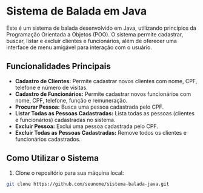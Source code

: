 # Sistema de Balada em Java

Este é um sistema de balada desenvolvido em Java, utilizando princípios da Programação Orientada a Objetos (POO). O sistema permite cadastrar, buscar, listar e excluir clientes e funcionários, além de oferecer uma interface de menu amigável para interação com o usuário.

## Funcionalidades Principais

- **Cadastro de Clientes:** Permite cadastrar novos clientes com nome, CPF, telefone e número de visitas.
- **Cadastro de Funcionários:** Permite cadastrar novos funcionários com nome, CPF, telefone, função e remuneração.
- **Procurar Pessoa:** Busca uma pessoa cadastrada pelo CPF.
- **Listar Todas as Pessoas Cadastradas:** Lista todas as pessoas (clientes e funcionários) cadastradas no sistema.
- **Excluir Pessoa:** Exclui uma pessoa cadastrada pelo CPF.
- **Excluir Todas as Pessoas Cadastradas:** Remove todos os clientes e funcionários cadastrados.

## Como Utilizar o Sistema

1. Clone o repositório para sua máquina local:

```bash
git clone https://github.com/seunome/sistema-balada-java.git
